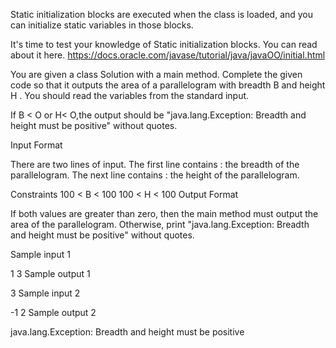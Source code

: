 Static initialization blocks are executed when the class is loaded, and you can initialize static variables in those blocks.

It's time to test your knowledge of Static initialization blocks. You can read about it here.
https://docs.oracle.com/javase/tutorial/java/javaOO/initial.html

You are given a class Solution with a main method. Complete the given code so that it outputs the area of a parallelogram with breadth B and height H . You should read the variables from the standard input.

If B < O or H< O,the output should be "java.lang.Exception: Breadth and height must be positive" without quotes.

Input Format

There are two lines of input. The first line contains : the breadth of the parallelogram. The next line contains : the height of the parallelogram.

Constraints
100 < B < 100
100 < H < 100
Output Format

If both values are greater than zero, then the main method must output the area of the parallelogram. Otherwise, print "java.lang.Exception: Breadth and height must be positive" without quotes.

Sample input 1

1
3
Sample output 1

3
Sample input 2

-1
2
Sample output 2

java.lang.Exception: Breadth and height must be positive